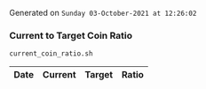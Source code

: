 Generated on `Sunday 03-October-2021 at 12:26:02`

### Current to Target Coin Ratio
`current_coin_ratio.sh`

Date|Current|Target|Ratio
---|---|---|---
